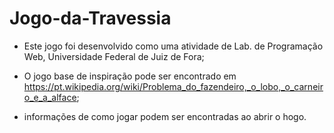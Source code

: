 # Jogo-da-Travessia

 - Este jogo foi desenvolvido como uma atividade de Lab. de Programação Web, Universidade Federal de Juiz de Fora;
 
 - O jogo base de inspiração pode ser encontrado em https://pt.wikipedia.org/wiki/Problema_do_fazendeiro,_o_lobo,_o_carneiro_e_a_alface;
 
 - informações de como jogar podem ser encontradas ao abrir o hogo.
